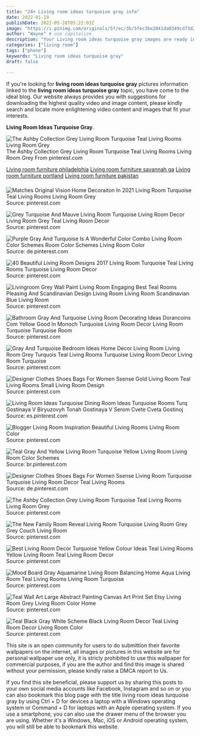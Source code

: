 ```yaml
---
title: "24+ Living room ideas turquoise gray info"
date: 2022-01-19
publishDate: 2022-05-28T05:22:03Z
image: "https://i.pinimg.com/originals/5f/ec/3b/5fec3be2041da0349cd73d2e20c0d809.png"
author: "Wayne" # use capitalize
description: "Your Living room ideas turquoise gray images are ready in this website. Living room ideas turquoise gray are a topic that is being searched for and liked by netizens now. You can Download the Living room ideas turquoise gray files here. Find and Download all royalty-free photos."
categories: ["living room"]
tags: ["phone"]
keywords: "Living room ideas turquoise gray"
draft: false

---
```


If you're looking for **living room ideas turquoise gray** pictures information linked to the **living room ideas turquoise gray** topic, you have come to the ideal  blog.  Our website always  provides you with  suggestions  for downloading  the highest  quality video and image  content, please kindly search and locate more enlightening video content and images  that fit your interests.

**Living Room Ideas Turquoise Gray**. 

![The Ashby Collection Grey Living Room Turquoise Teal Living Rooms Living Room Grey](https://i.pinimg.com/originals/e3/e4/1d/e3e41d96d300fc3cde4c4d68f9015750.jpg "The Ashby Collection Grey Living Room Turquoise Teal Living Rooms Living Room Grey")
The Ashby Collection Grey Living Room Turquoise Teal Living Rooms Living Room Grey From pinterest.com

[Living room furniture philadelphia](/living-room-furniture-philadelphia/)
[Living room furniture savannah ga](/living-room-furniture-savannah-ga/)
[Living room furniture portland](/living-room-furniture-portland/)
[Living room furniture pakistan](/living-room-furniture-pakistan/)



### 

 


![Matches Original Vision Home Decoraiton In 2021 Living Room Turquoise Teal Living Rooms Living Room Grey](https://i.pinimg.com/736x/b6/8d/90/b68d90a51461a5a35ce17ffac10ca66c.jpg "Matches Original Vision Home Decoraiton In 2021 Living Room Turquoise Teal Living Rooms Living Room Grey")
Source: pinterest.com

 

![Grey Turquoise And Mauve Living Room Turquoise Living Room Decor Living Room Grey Teal Living Room Decor](https://i.pinimg.com/originals/cb/ac/49/cbac495eca23a4767ec83030b1fc7e5d.jpg "Grey Turquoise And Mauve Living Room Turquoise Living Room Decor Living Room Grey Teal Living Room Decor")
Source: pinterest.com

 

![Purple Gray And Turquoise Is A Wonderful Color Combo Living Room Color Schemes Room Color Schemes Living Room Color](https://i.pinimg.com/originals/33/40/7d/33407ddcca5a42790f8894cd35aef5e7.jpg "Purple Gray And Turquoise Is A Wonderful Color Combo Living Room Color Schemes Room Color Schemes Living Room Color")
Source: de.pinterest.com

 

![40 Beautiful Living Room Designs 2017 Living Room Turquoise Teal Living Rooms Turquoise Living Room Decor](https://i.pinimg.com/originals/de/c9/d0/dec9d0b1b900573fa4184e6ba7448d34.jpg "40 Beautiful Living Room Designs 2017 Living Room Turquoise Teal Living Rooms Turquoise Living Room Decor")
Source: pinterest.com

 

![Livingroom Grey Wall Paint Living Room Engaging Best Teal Rooms Pleasing And Scandinavian Design Living Room Living Room Scandinavian Blue Living Room](https://i.pinimg.com/originals/9a/c2/b2/9ac2b28daed074c0092c961e1a0b32bb.jpg "Livingroom Grey Wall Paint Living Room Engaging Best Teal Rooms Pleasing And Scandinavian Design Living Room Living Room Scandinavian Blue Living Room")
Source: pinterest.com

 

![Bathroom Gray And Turquoise Living Room Decorating Ideas Dorancoins Com Yellow Good In Monoch Turquoise Living Room Decor Living Room Turquoise Turquoise Room](https://i.pinimg.com/originals/bf/13/8a/bf138a6a58af4c99605c4806b2e05031.jpg "Bathroom Gray And Turquoise Living Room Decorating Ideas Dorancoins Com Yellow Good In Monoch Turquoise Living Room Decor Living Room Turquoise Turquoise Room")
Source: pinterest.com

 

![Gray And Turquoise Bedroom Ideas Home Decor Living Room Living Room Grey Turquois Teal Living Rooms Turquoise Living Room Decor Living Room Turquoise](https://i.pinimg.com/originals/da/46/cc/da46cc2a9a1446821a0c6efff7a50de2.jpg "Gray And Turquoise Bedroom Ideas Home Decor Living Room Living Room Grey Turquois Teal Living Rooms Turquoise Living Room Decor Living Room Turquoise")
Source: pinterest.com

 

![Designer Clothes Shoes Bags For Women Ssense Gold Living Room Teal Living Rooms Small Living Room Design](https://i.pinimg.com/originals/90/f7/9f/90f79f57d2828e6295809c971ffee20b.jpg "Designer Clothes Shoes Bags For Women Ssense Gold Living Room Teal Living Rooms Small Living Room Design")
Source: pinterest.com

 

![Living Room Ideas Turquoise Dining Room Ideas Turquoise Rooms Turq Gostinaya V Biryuzovyh Tonah Gostinaya V Serom Cvete Cveta Gostinoj](https://i.pinimg.com/originals/4d/2a/45/4d2a45cfaa55fd13b8f7a4b52dc50bd6.png "Living Room Ideas Turquoise Dining Room Ideas Turquoise Rooms Turq Gostinaya V Biryuzovyh Tonah Gostinaya V Serom Cvete Cveta Gostinoj")
Source: es.pinterest.com

 

![Blogger Living Room Inspiration Beautiful Living Rooms Living Room Color](https://i.pinimg.com/736x/6f/b9/68/6fb968a433c9c6f109d553eb565e9a75--home-ideas-beautiful-living-rooms.jpg "Blogger Living Room Inspiration Beautiful Living Rooms Living Room Color")
Source: pinterest.com

 

![Teal Gray And Yellow Living Room Turquoise Yellow Living Room Living Room Color Schemes](https://i.pinimg.com/originals/97/fc/95/97fc9581caf050557eef6a35628ce4a1.jpg "Teal Gray And Yellow Living Room Turquoise Yellow Living Room Living Room Color Schemes")
Source: br.pinterest.com

 

![Designer Clothes Shoes Bags For Women Ssense Living Room Turquoise Turquoise Living Room Decor Teal Living Rooms](https://i.pinimg.com/originals/f3/0c/23/f30c23d48265ee77b3750da4cd0bd762.jpg "Designer Clothes Shoes Bags For Women Ssense Living Room Turquoise Turquoise Living Room Decor Teal Living Rooms")
Source: de.pinterest.com

 

![The Ashby Collection Grey Living Room Turquoise Teal Living Rooms Living Room Grey](https://i.pinimg.com/originals/e3/e4/1d/e3e41d96d300fc3cde4c4d68f9015750.jpg "The Ashby Collection Grey Living Room Turquoise Teal Living Rooms Living Room Grey")
Source: pinterest.com

 

![The New Family Room Reveal Living Room Turquoise Living Room Grey Grey Couch Living Room](https://i.pinimg.com/originals/e3/5e/e3/e35ee367dc4d4948e618ab1666997199.jpg "The New Family Room Reveal Living Room Turquoise Living Room Grey Grey Couch Living Room")
Source: pinterest.com

 

![Best Living Room Decor Turquoise Yellow Colour Ideas Teal Living Rooms Yellow Living Room Teal Living Room Decor](https://i.pinimg.com/474x/82/66/21/82662181e7259cb607edb4ede2b433e0.jpg "Best Living Room Decor Turquoise Yellow Colour Ideas Teal Living Rooms Yellow Living Room Teal Living Room Decor")
Source: pinterest.com

 

![Mood Board Gray Aquamarine Living Room Balancing Home Aqua Living Room Teal Living Rooms Living Room Turquoise](https://i.pinimg.com/originals/91/e0/31/91e03189623069b1afb3aea310de1e6e.jpg "Mood Board Gray Aquamarine Living Room Balancing Home Aqua Living Room Teal Living Rooms Living Room Turquoise")
Source: pinterest.com

 

![Teal Wall Art Large Abstract Painting Canvas Art Print Set Etsy Living Room Grey Living Room Color Home](https://i.pinimg.com/originals/d2/10/9f/d2109fb2840ed14b620e0b321c7d9a99.jpg "Teal Wall Art Large Abstract Painting Canvas Art Print Set Etsy Living Room Grey Living Room Color Home")
Source: pinterest.com

 

![Teal Black Gray White Scheme Black Living Room Decor Teal Living Room Decor Living Room Color](https://i.pinimg.com/originals/5f/ec/3b/5fec3be2041da0349cd73d2e20c0d809.png "Teal Black Gray White Scheme Black Living Room Decor Teal Living Room Decor Living Room Color")
Source: pinterest.com

 

This site is an open community for users to do submittion their favorite wallpapers on the internet, all images or pictures in this website are for personal wallpaper use only, it is stricly prohibited to use this wallpaper for commercial purposes, if you are the author and find this image is shared without your permission, please kindly raise a DMCA report to Us.

If you find this site beneficial, please support us by sharing this posts to your own social media accounts like Facebook, Instagram and so on or you can also bookmark this blog page with the title living room ideas turquoise gray by using Ctrl + D for devices a laptop with a Windows operating system or Command + D for laptops with an Apple operating system. If you use a smartphone, you can also use the drawer menu of the browser you are using. Whether it's a Windows, Mac, iOS or Android operating system, you will still be able to bookmark this website.

